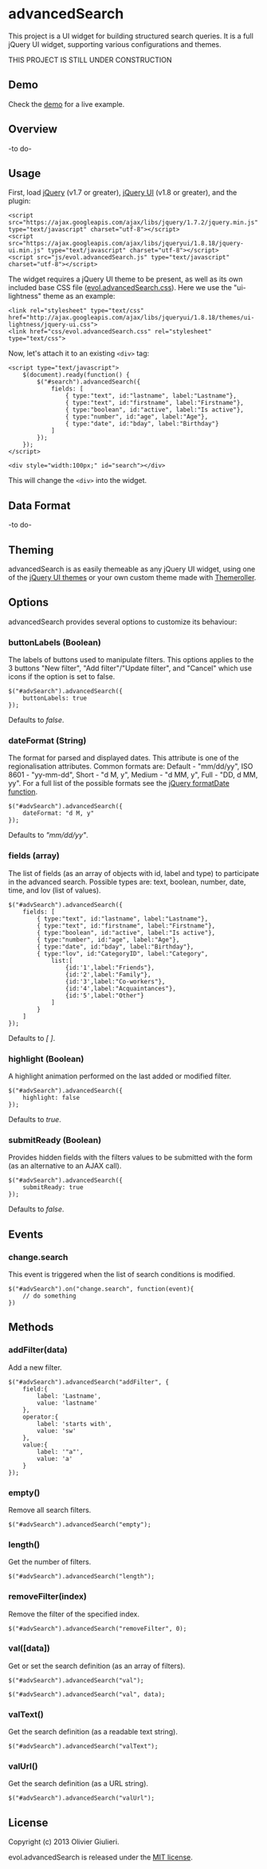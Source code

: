 # advancedSearch

This project is a UI widget for building structured search queries. 
It is a full jQuery UI widget, supporting various configurations and themes.

THIS PROJECT IS STILL UNDER CONSTRUCTION

## Demo

Check the [demo](http://evoluteur.github.com/advancedSearch/index.html) for a live example.

## Overview
-to do-

## Usage

First, load [jQuery](http://jquery.com/) (v1.7 or greater), [jQuery UI](http://jqueryui.com/) (v1.8 or greater), and the plugin:

    <script src="https://ajax.googleapis.com/ajax/libs/jquery/1.7.2/jquery.min.js" type="text/javascript" charset="utf-8"></script>
    <script src="https://ajax.googleapis.com/ajax/libs/jqueryui/1.8.18/jquery-ui.min.js" type="text/javascript" charset="utf-8"></script>
    <script src="js/evol.advancedSearch.js" type="text/javascript" charset="utf-8"></script>

The widget requires a jQuery UI theme to be present, as well as its own included base CSS file ([evol.advancedSearch.css](http://github.com/evoluteur/advancedSearch/raw/master/css/evol.advancedSearch.css)). Here we use the "ui-lightness" theme as an example:

    <link rel="stylesheet" type="text/css" href="http://ajax.googleapis.com/ajax/libs/jqueryui/1.8.18/themes/ui-lightness/jquery-ui.css">
    <link href="css/evol.advancedSearch.css" rel="stylesheet" type="text/css">

Now, let's attach it to an existing `<div>` tag:

    <script type="text/javascript">
        $(document).ready(function() {
			$("#search").advancedSearch({
			    fields: [
			        { type:"text", id:"lastname", label:"Lastname"},
			        { type:"text", id:"firstname", label:"Firstname"},
			        { type:"boolean", id:"active", label:"Is active"},
			        { type:"number", id:"age", label:"Age"},
			        { type:"date", id:"bday", label:"Birthday"}         
			    ]
			});
        });
    </script>

    <div style="width:100px;" id="search"></div>

This will change the `<div>` into the widget.


## Data Format
-to do-

## Theming

advancedSearch is as easily themeable as any jQuery UI widget, using one of the [jQuery UI themes](http://jqueryui.com/themeroller/#themeGallery) or your own custom theme made with [Themeroller](http://jqueryui.com/themeroller/).

## Options

advancedSearch provides several options to customize its behaviour:

### buttonLabels (Boolean)

The labels of buttons used to manipulate filters. This options applies to the 3 buttons "New filter", "Add filter"/"Update filter", and "Cancel" which use icons if the option is set to false.

    $("#advSearch").advancedSearch({
        buttonLabels: true
    });

Defaults to *false*.

### dateFormat (String)

The format for parsed and displayed dates. This attribute is one of the regionalisation attributes. 
Common formats are: Default - "mm/dd/yy", ISO 8601 - "yy-mm-dd", Short - "d M, y", Medium - "d MM, y", Full - "DD, d MM, yy". For a full list of the possible formats see the [jQuery formatDate function](http://docs.jquery.com/UI/Datepicker/formatDate).

    $("#advSearch").advancedSearch({
        dateFormat: "d M, y"
    });

Defaults to *"mm/dd/yy"*.

### fields (array)

The list of fields (as an array of objects with id, label and type) to participate in the advanced search. Possible types are: text, boolean, number, date, time, and lov (list of values).

    $("#advSearch").advancedSearch({
        fields: [
			{ type:"text", id:"lastname", label:"Lastname"},
			{ type:"text", id:"firstname", label:"Firstname"},
			{ type:"boolean", id:"active", label:"Is active"},
			{ type:"number", id:"age", label:"Age"},
			{ type:"date", id:"bday", label:"Birthday"},
			{ type:"lov", id:"CategoryID", label:"Category", 
                list:[
			        {id:'1',label:"Friends"},
			        {id:'2',label:"Family"},
			        {id:'3',label:"Co-workers"},
			        {id:'4',label:"Acquaintances"},
			        {id:'5',label:"Other"}
			    ]
			}			
		]
    });

Defaults to *[ ]*.

### highlight (Boolean)

A highlight animation performed on the last added or modified filter.

    $("#advSearch").advancedSearch({
        highlight: false
    });

Defaults to *true*.

### submitReady (Boolean)

Provides hidden fields with the filters values to be submitted with the form (as an alternative to an AJAX call).

    $("#advSearch").advancedSearch({
        submitReady: true
    });

Defaults to *false*.

## Events

### change.search

This event is triggered when the list of search conditions is modified.

    $("#advSearch").on("change.search", function(event){
        // do something
    })

## Methods

### addFilter(data)
Add a new filter.

    $("#advSearch").advancedSearch("addFilter", {
        field:{
			label: 'Lastname',
			value: 'lastname'
        },
        operator:{
			label: 'starts with',
			value: 'sw'
        }, 
        value:{
			label: '"a"',
			value: 'a'
        }
    });

### empty()
Remove all search filters.

    $("#advSearch").advancedSearch("empty");

### length()
Get the number of filters.

    $("#advSearch").advancedSearch("length");

### removeFilter(index)
Remove the filter of the specified index.

    $("#advSearch").advancedSearch("removeFilter", 0);

### val([data])
Get or set the search definition (as an array of filters).

    $("#advSearch").advancedSearch("val");

    $("#advSearch").advancedSearch("val", data);

### valText()
Get the search definition (as a readable text string).

    $("#advSearch").advancedSearch("valText");

### valUrl()
Get the search definition (as a URL string).

    $("#advSearch").advancedSearch("valUrl");



## License

Copyright (c) 2013 Olivier Giulieri.

evol.advancedSearch is released under the [MIT license](http://github.com/evoluteur/advancedSearch/raw/master/LICENSE.md).

